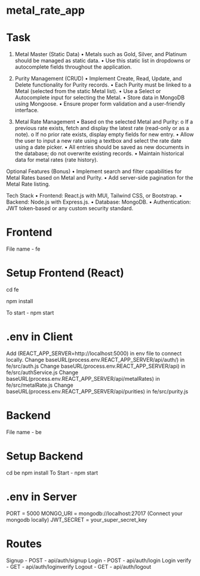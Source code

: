 # metal_rate_app

# Task
1. Metal Master (Static Data)
• Metals such as Gold, Silver, and Platinum should be managed as static data.
• Use this static list in dropdowns or autocomplete fields throughout the application.

2. Purity Management (CRUD)
• Implement Create, Read, Update, and Delete functionality for Purity records.
• Each Purity must be linked to a Metal (selected from the static Metal list).
• Use a Select or Autocomplete input for selecting the Metal.
• Store data in MongoDB using Mongoose.
• Ensure proper form validation and a user-friendly interface.

3. Metal Rate Management
• Based on the selected Metal and Purity:
o If a previous rate exists, fetch and display the latest rate (read-only or as a note).
o If no prior rate exists, display empty fields for new entry.
• Allow the user to input a new rate using a textbox and select the rate date using a date picker.
• All entries should be saved as new documents in the database; do not overwrite existing
records.
• Maintain historical data for metal rates (rate history).

Optional Features (Bonus)
• Implement search and filter capabilities for Metal Rates based on Metal and Purity.
• Add server-side pagination for the Metal Rate listing.

Tech Stack
• Frontend: React.js with MUI, Tailwind CSS, or Bootstrap.
• Backend: Node.js with Express.js.
• Database: MongoDB.
• Authentication: JWT token-based or any custom security standard.

# Frontend

File name - fe 

# Setup Frontend (React)
cd fe

npm install

To start - npm start

# .env in Client
Add (REACT_APP_SERVER=http://localhost:5000) in env file to connect locally.
Change baseURL(process.env.REACT_APP_SERVER/api/auth/) in fe/src/auth.js 
Change baseURL(process.env.REACT_APP_SERVER/api) in fe/src/authService.js 
Change baseURL(process.env.REACT_APP_SERVER/api/metalRates) in fe/src/metalRate.js
Change baseURL(process.env.REACT_APP_SERVER/api/purities) in fe/src/purity.js 


# Backend

File name - be

# Setup Backend 
cd be
npm install
To Start - npm start

# .env in Server
PORT = 5000
MONGO_URI = mongodb://localhost:27017 (Connect your mongodb locally)
JWT_SECRET = your_super_secret_key

# Routes
Signup - POST - api/auth/signup
Login - POST - api/auth/login
Login verify - GET - api/auth/loginverify
Logout - GET - api/auth/logout 





























